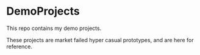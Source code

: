 # DemoProjects
This repo contains my demo projects.

These projects are market failed hyper casual prototypes, and are here for reference.

